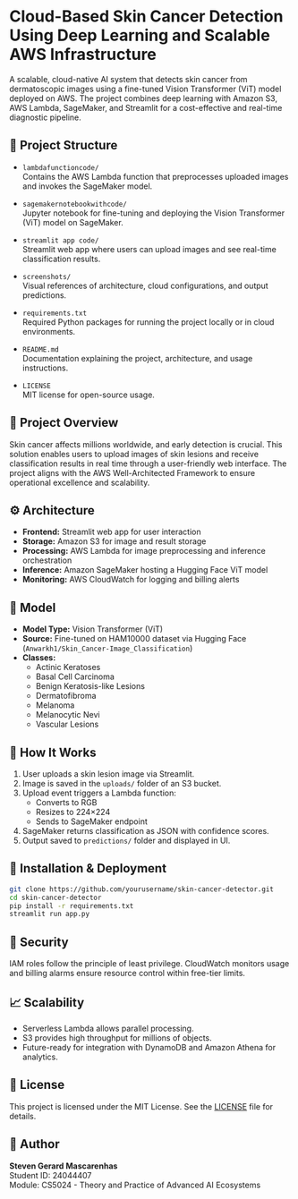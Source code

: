 # Cloud-Based Skin Cancer Detection Using Deep Learning and Scalable AWS Infrastructure

A scalable, cloud-native AI system that detects skin cancer from dermatoscopic images using a fine-tuned Vision Transformer (ViT) model deployed on AWS. The project combines deep learning with Amazon S3, AWS Lambda, SageMaker, and Streamlit for a cost-effective and real-time diagnostic pipeline.

## 📁 Project Structure

- `lambdafunctioncode/`  
  Contains the AWS Lambda function that preprocesses uploaded images and invokes the SageMaker model.

- `sagemakernotebookwithcode/`  
  Jupyter notebook for fine-tuning and deploying the Vision Transformer (ViT) model on SageMaker.

- `streamlit app code/`  
  Streamlit web app where users can upload images and see real-time classification results.

- `screenshots/`  
  Visual references of architecture, cloud configurations, and output predictions.

- `requirements.txt`  
  Required Python packages for running the project locally or in cloud environments.

- `README.md`  
  Documentation explaining the project, architecture, and usage instructions.

- `LICENSE`  
  MIT license for open-source usage.



## 📌 Project Overview
Skin cancer affects millions worldwide, and early detection is crucial. This solution enables users to upload images of skin lesions and receive classification results in real time through a user-friendly web interface. The project aligns with the AWS Well-Architected Framework to ensure operational excellence and scalability.

## ⚙️ Architecture
- **Frontend:** Streamlit web app for user interaction
- **Storage:** Amazon S3 for image and result storage
- **Processing:** AWS Lambda for image preprocessing and inference orchestration
- **Inference:** Amazon SageMaker hosting a Hugging Face ViT model
- **Monitoring:** AWS CloudWatch for logging and billing alerts

## 🧠 Model
- **Model Type:** Vision Transformer (ViT)
- **Source:** Fine-tuned on HAM10000 dataset via Hugging Face (`Anwarkh1/Skin_Cancer-Image_Classification`)
- **Classes:** 
  - Actinic Keratoses
  - Basal Cell Carcinoma
  - Benign Keratosis-like Lesions
  - Dermatofibroma
  - Melanoma
  - Melanocytic Nevi
  - Vascular Lesions

## 🚀 How It Works
1. User uploads a skin lesion image via Streamlit.
2. Image is saved in the `uploads/` folder of an S3 bucket.
3. Upload event triggers a Lambda function:
   - Converts to RGB
   - Resizes to 224×224
   - Sends to SageMaker endpoint
4. SageMaker returns classification as JSON with confidence scores.
5. Output saved to `predictions/` folder and displayed in UI.

## 🧪 Installation & Deployment

```bash
git clone https://github.com/yourusername/skin-cancer-detector.git
cd skin-cancer-detector
pip install -r requirements.txt
streamlit run app.py
```

## 🔐 Security
IAM roles follow the principle of least privilege. CloudWatch monitors usage and billing alarms ensure resource control within free-tier limits.

## 📈 Scalability
- Serverless Lambda allows parallel processing.
- S3 provides high throughput for millions of objects.
- Future-ready for integration with DynamoDB and Amazon Athena for analytics.

## 📄 License
This project is licensed under the MIT License. See the [LICENSE](LICENSE) file for details.

## 👤 Author
**Steven Gerard Mascarenhas**  
Student ID: 24044407  
Module: CS5024 - Theory and Practice of Advanced AI Ecosystems
